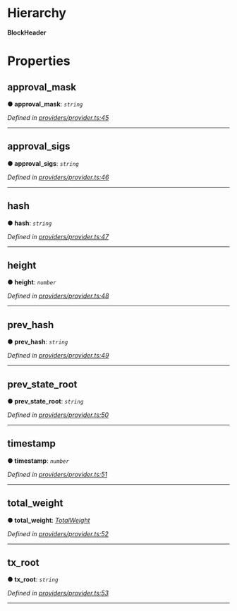 

# Hierarchy

**BlockHeader**

# Properties

<a id="approval_mask"></a>

##  approval_mask

**● approval_mask**: *`string`*

*Defined in [providers/provider.ts:45](https://github.com/nearprotocol/nearlib/blob/b17214a/src.ts/providers/provider.ts#L45)*

___
<a id="approval_sigs"></a>

##  approval_sigs

**● approval_sigs**: *`string`*

*Defined in [providers/provider.ts:46](https://github.com/nearprotocol/nearlib/blob/b17214a/src.ts/providers/provider.ts#L46)*

___
<a id="hash"></a>

##  hash

**● hash**: *`string`*

*Defined in [providers/provider.ts:47](https://github.com/nearprotocol/nearlib/blob/b17214a/src.ts/providers/provider.ts#L47)*

___
<a id="height"></a>

##  height

**● height**: *`number`*

*Defined in [providers/provider.ts:48](https://github.com/nearprotocol/nearlib/blob/b17214a/src.ts/providers/provider.ts#L48)*

___
<a id="prev_hash"></a>

##  prev_hash

**● prev_hash**: *`string`*

*Defined in [providers/provider.ts:49](https://github.com/nearprotocol/nearlib/blob/b17214a/src.ts/providers/provider.ts#L49)*

___
<a id="prev_state_root"></a>

##  prev_state_root

**● prev_state_root**: *`string`*

*Defined in [providers/provider.ts:50](https://github.com/nearprotocol/nearlib/blob/b17214a/src.ts/providers/provider.ts#L50)*

___
<a id="timestamp"></a>

##  timestamp

**● timestamp**: *`number`*

*Defined in [providers/provider.ts:51](https://github.com/nearprotocol/nearlib/blob/b17214a/src.ts/providers/provider.ts#L51)*

___
<a id="total_weight"></a>

##  total_weight

**● total_weight**: *[TotalWeight](_providers_provider_.totalweight.md)*

*Defined in [providers/provider.ts:52](https://github.com/nearprotocol/nearlib/blob/b17214a/src.ts/providers/provider.ts#L52)*

___
<a id="tx_root"></a>

##  tx_root

**● tx_root**: *`string`*

*Defined in [providers/provider.ts:53](https://github.com/nearprotocol/nearlib/blob/b17214a/src.ts/providers/provider.ts#L53)*

___

